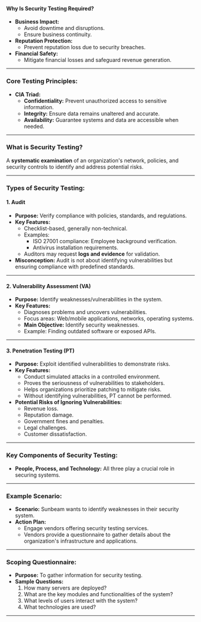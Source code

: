 #### **Why Is Security Testing Required?**

- **Business Impact:**
    - Avoid downtime and disruptions.
    - Ensure business continuity.
- **Reputation Protection:**
    - Prevent reputation loss due to security breaches.
- **Financial Safety:**
    - Mitigate financial losses and safeguard revenue generation.

---

### **Core Testing Principles:**

- **CIA Triad:**
    - **Confidentiality:** Prevent unauthorized access to sensitive information.
    - **Integrity:** Ensure data remains unaltered and accurate.
    - **Availability:** Guarantee systems and data are accessible when needed.

---

### **What is Security Testing?**

A **systematic examination** of an organization's network, policies, and security controls to identify and address potential risks.

---

### **Types of Security Testing:**

#### **1. Audit**

- **Purpose:** Verify compliance with policies, standards, and regulations.
- **Key Features:**
    - Checklist-based, generally non-technical.
    - Examples:
        - ISO 27001 compliance: Employee background verification.
        - Antivirus installation requirements.
    - Auditors may request **logs and evidence** for validation.
- **Misconception:** Audit is not about identifying vulnerabilities but ensuring compliance with predefined standards.

---

#### **2. Vulnerability Assessment (VA)**

- **Purpose:** Identify weaknesses/vulnerabilities in the system.
- **Key Features:**
    - Diagnoses problems and uncovers vulnerabilities.
    - Focus areas: Web/mobile applications, networks, operating systems.
    - **Main Objective:** Identify security weaknesses.
    - Example: Finding outdated software or exposed APIs.

---

#### **3. Penetration Testing (PT)**

- **Purpose:** Exploit identified vulnerabilities to demonstrate risks.
- **Key Features:**
    - Conduct simulated attacks in a controlled environment.
    - Proves the seriousness of vulnerabilities to stakeholders.
    - Helps organizations prioritize patching to mitigate risks.
    - Without identifying vulnerabilities, PT cannot be performed.
- **Potential Risks of Ignoring Vulnerabilities:**
    - Revenue loss.
    - Reputation damage.
    - Government fines and penalties.
    - Legal challenges.
    - Customer dissatisfaction.

---

### **Key Components of Security Testing:**

- **People, Process, and Technology:** All three play a crucial role in securing systems.

---

### **Example Scenario:**

- **Scenario:** Sunbeam wants to identify weaknesses in their security system.
- **Action Plan:**
    - Engage vendors offering security testing services.
    - Vendors provide a questionnaire to gather details about the organization's infrastructure and applications.

---

### **Scoping Questionnaire:**

- **Purpose:** To gather information for security testing.
- **Sample Questions:**
    1. How many servers are deployed?
    2. What are the key modules and functionalities of the system?
    3. What levels of users interact with the system?
    4. What technologies are used?

---